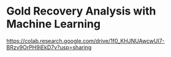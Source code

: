 # Gold Recovery Analysis with Machine Learning
https://colab.research.google.com/drive/1f0_KHJNUAwcwUl7-BRzv9OrPH9iEkD7v?usp=sharing
